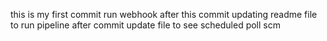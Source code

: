 this is my first commit
run webhook after this commit
updating readme file to run pipeline after commit
update file to see scheduled poll scm
